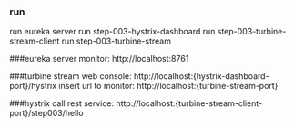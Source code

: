 ### run
run eureka server
run step-003-hystrix-dashboard
run step-003-turbine-stream-client
run step-003-turbine-stream

###eureka server
    monitor: http://localhost:8761

###turbine stream
    web console: http://localhost:{hystrix-dashboard-port}/hystrix
    insert url to monitor: http://localhost:{turbine-stream-port}
 
###hystrix
    call rest service: http://localhost:{turbine-stream-client-port}/step003/hello
